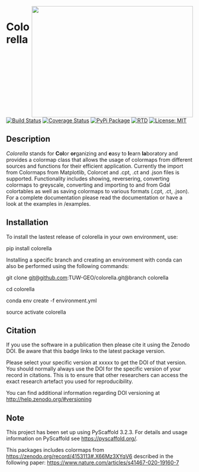 <img align="right" src="https://github.com/TUW-GEO/colorella/raw/develop/docs/imgs/colorella_logo.png" height="300" width="435">

# Colorella
[![Build Status](https://travis-ci.org/TUW-GEO/colorella.svg?branch=master)](https://travis-ci.org/TUW-GEO/colorella)
[![Coverage Status](https://coveralls.io/repos/github/TUW-GEO/colorella/badge.svg?branch=master)](https://coveralls.io/github/TUW-GEO/colorella?branch=master)
[![PyPi Package](https://badge.fury.io/py/colorella.svg)](http://badge.fury.io/py/colorella)
[![RTD](https://readthedocs.org/projects/colorella/badge/?version=latest)](http://colorella.readthedocs.org/)
[![License: MIT](https://img.shields.io/badge/License-MIT-yellow.svg)](https://opensource.org/licenses/MIT)

## Description
*Colorella* stands for **Col**or **or**ganizing and **e**asy to **l**earn **la**boratory
and provides a colormap class that allows the usage of colormaps from different sources and functions for their efficient application. Currently the import from Colormaps from Matplotlib, Colorcet and .cpt, .ct and .json files is supported. Functionality includes showing, reversering, converting colormaps to greyscale, converting and importing to and from Gdal colortables as well as saving colormaps to various formats (.cpt, .ct, .json). For a complete documentation please read the documentation or have a look at the examples in /examples.

## Installation
To install the lastest release of colorella in your own environment, use:

pip install colorella

Installing a specific branch and creating an environment with conda can also be performed using the following commands:

git clone git@github.com:TUW-GEO/colorella.git@branch colorella

cd colorella

conda env create -f environment.yml

source activate colorella

## Citation
If you use the software in a publication then please cite it using the Zenodo DOI.
Be aware that this badge links to the latest package version.

Please select your specific version at xxxxx to get the DOI of that version.
You should normally always use the DOI for the specific version of your record in citations.
This is to ensure that other researchers can access the exact research artefact you used for reproducibility.

You can find additional information regarding DOI versioning at http://help.zenodo.org/#versioning


## Note
This project has been set up using PyScaffold 3.2.3. For details and usage
information on PyScaffold see https://pyscaffold.org/.

This packages includes colormaps from https://zenodo.org/record/4153113#.X66Mz3XYqV6 described in the following paper: https://www.nature.com/articles/s41467-020-19160-7
